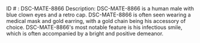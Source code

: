 ID # : DSC-MATE-8866
Description: DSC-MATE-8866 is a human male with blue clown eyes and a retro cap. DSC-MATE-8866 is often seen wearing a medical mask and gold earring, with a gold chain being his accessory of choice. DSC-MATE-8866's most notable feature is his infectious smile, which is often accompanied by a bright and positive demeanor.